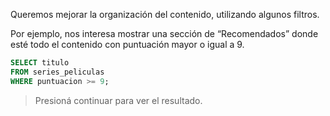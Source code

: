 Queremos mejorar la organización del contenido, utilizando algunos filtros. 

Por ejemplo, nos interesa mostrar una sección de “Recomendados” donde esté todo el contenido con puntuación mayor o igual a 9. 

```sql
SELECT titulo 
FROM series_peliculas 
WHERE puntuacion >= 9;
```

> Presioná continuar para ver el resultado.

